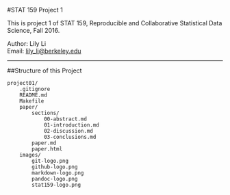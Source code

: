 #STAT 159 Project 1  

This is project 1 of STAT 159, Reproducible and Collaborative Statistical Data Science, Fall 2016.  

Author: Lily Li  
Email: lily_li@berkeley.edu  

---

##Structure of this Project  

```
project01/
    .gitignore
    README.md
    Makefile
    paper/
        sections/
            00-abstract.md
            01-introduction.md
            02-discussion.md
            03-conclusions.md
        paper.md
        paper.html
    images/
        git-logo.png
        github-logo.png
        markdown-logo.png
        pandoc-logo.png
        stat159-logo.png
```

